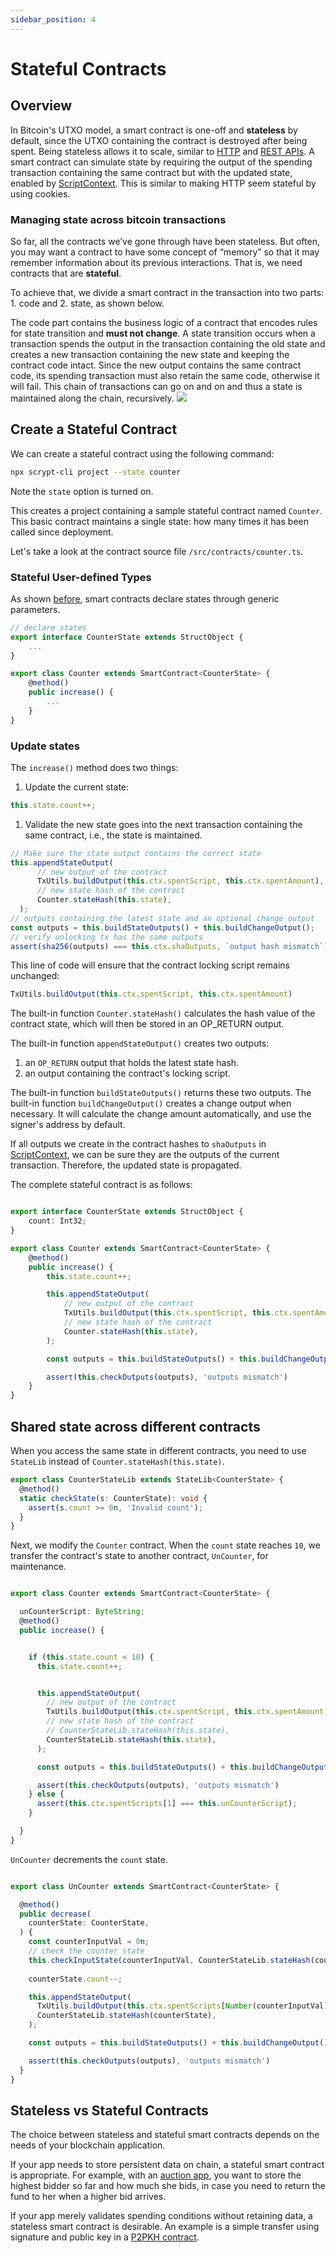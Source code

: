 ```yaml
---
sidebar_position: 4
---
```


# Stateful Contracts

## Overview

In Bitcoin's UTXO model, a smart contract is one-off and **stateless** by default, since the UTXO containing the contract is destroyed after being spent. Being stateless allows it to scale, similar to [HTTP](https://stackoverflow.com/questions/5836881/stateless-protocol-and-stateful-protocol) and [REST APIs](https://www.geeksforgeeks.org/restful-statelessness/).
A smart contract can simulate state by requiring
the output of the spending transaction containing the same contract but with the updated state, enabled by [ScriptContext](scriptcontext.md).
This is similar to making HTTP seem stateful by using cookies.

### Managing state across bitcoin transactions

So far, all the contracts we’ve gone through have been stateless. But often, you may want a contract to have some concept of “memory” so that it may remember information about its previous interactions. That is, we need contracts that are **stateful**.

To achieve that, we divide a smart contract in the transaction into two parts: 1. code and 2. state, as shown below.

The code part contains the business logic of a contract that encodes rules for state transition and **must not change**.
A state transition occurs when a transaction spends the output in the transaction containing the old state and creates a new transaction containing the new state and keeping the contract code intact.
Since the new output contains the same contract code, its spending transaction must also retain the same code, otherwise it will fail. This chain of transactions can go on and on and thus a state is maintained along the chain, recursively.
![](../../static/img/state-btc.png)

## Create a Stateful Contract

We can create a stateful contract using the following command:

```sh
npx scrypt-cli project --state counter
```

Note the `state` option is turned on.

This creates a project containing a sample stateful contract named `Counter`. This basic contract maintains a single state: how many times it has been called since deployment.

Let's take a look at the contract source file `/src/contracts/counter.ts`.

### Stateful User-defined Types

As shown [before](basics#state), smart contracts declare states through generic parameters.

```ts
// declare states
export interface CounterState extends StructObject {
    ...
}

export class Counter extends SmartContract<CounterState> {
    @method()
    public increase() {
        ...
    }
}
```

### Update states

The `increase()` method does two things:

1. Update the current state:

```ts
this.state.count++;
```

1. Validate the new state goes into the next transaction containing the same contract, i.e., the state is maintained.

```ts
// Make sure the state output contains the correct state
this.appendStateOutput(
      // new output of the contract
      TxUtils.buildOutput(this.ctx.spentScript, this.ctx.spentAmount),
      // new state hash of the contract
      Counter.stateHash(this.state),
  );
// outputs containing the latest state and an optional change output
const outputs = this.buildStateOutputs() + this.buildChangeOutput();
// verify unlocking tx has the same outputs
assert(sha256(outputs) === this.ctx.shaOutputs, `output hash mismatch`);
```

This line of code will ensure that the contract locking script remains unchanged:

```ts
TxUtils.buildOutput(this.ctx.spentScript, this.ctx.spentAmount)
```

The built-in function `Counter.stateHash()` calculates the hash value of the contract state, which will then be stored in an OP_RETURN output.

The built-in function `appendStateOutput()` creates two outputs:

1. an `OP_RETURN` output that holds the latest state hash.
2. an output containing the contract's locking script.

The built-in function `buildStateOutputs()` returns these two outputs.  The built-in function `buildChangeOutput()` creates a change output when necessary. It will calculate the change amount automatically, and use the signer's address by default.

If all outputs we create in the contract hashes to `shaOutputs` in [ScriptContext](scriptcontext.md), we can be sure they are the outputs of the current transaction. Therefore, the updated state is propagated.


The complete stateful contract is as follows:

```ts

export interface CounterState extends StructObject {
    count: Int32;
}

export class Counter extends SmartContract<CounterState> {
    @method()
    public increase() {
        this.state.count++;

        this.appendStateOutput(
            // new output of the contract
            TxUtils.buildOutput(this.ctx.spentScript, this.ctx.spentAmount),
            // new state hash of the contract
            Counter.stateHash(this.state),
        );

        const outputs = this.buildStateOutputs() + this.buildChangeOutput();

        assert(this.checkOutputs(outputs), 'outputs mismatch')
    }
}
```

## Shared state across different contracts

When you access the same state in different contracts, you need to use `StateLib` instead of `Counter.stateHash(this.state)`.

```ts
export class CounterStateLib extends StateLib<CounterState> {
  @method()
  static checkState(s: CounterState): void {
    assert(s.count >= 0n, 'Invalid count');
  }
}
```


Next, we modify the `Counter` contract. When the `count` state reaches `10`, we transfer the contract's state to another contract, `UnCounter`, for maintenance.

```ts

export class Counter extends SmartContract<CounterState> {

  unCounterScript: ByteString;
  @method()
  public increase() {


    if (this.state.count < 10) {
      this.state.count++;


      this.appendStateOutput(
        // new output of the contract
        TxUtils.buildOutput(this.ctx.spentScript, this.ctx.spentAmount),
        // new state hash of the contract
        // CounterStateLib.stateHash(this.state),
        CounterStateLib.stateHash(this.state),
      );

      const outputs = this.buildStateOutputs() + this.buildChangeOutput();

      assert(this.checkOutputs(outputs), 'outputs mismatch')
    } else {
      assert(this.ctx.spentScripts[1] === this.unCounterScript);
    }

  }
}
```

`UnCounter` decrements the `count` state.

```ts

export class UnCounter extends SmartContract<CounterState> {

  @method()
  public decrease(
    counterState: CounterState,
  ) {
    const counterInputVal = 0n;
    // check the counter state
    this.checkInputState(counterInputVal, CounterStateLib.stateHash(counterState));
    
    counterState.count--;

    this.appendStateOutput(
      TxUtils.buildOutput(this.ctx.spentScripts[Number(counterInputVal)], this.ctx.spentAmounts[Number(counterInputVal)]),
      CounterStateLib.stateHash(counterState),
    );

    const outputs = this.buildStateOutputs() + this.buildChangeOutput();

    assert(this.checkOutputs(outputs), 'outputs mismatch')
  }
}
```

## Stateless vs Stateful Contracts

The choice between stateless and stateful smart contracts depends on the needs of your blockchain application.

If your app needs to store persistent data on chain, a stateful smart contract is appropriate. For example, with an [auction app](../tutorials/auction.md), you want to store the highest bidder so far and how much she bids, in case you need to return the fund to her when a higher bid arrives.

If your app merely validates spending conditions without retaining data, a stateless smart contract is desirable. An example is a simple transfer using signature and public key in a [P2PKH contract](../how-to-deploy-and-call-a-contract/how-to-deploy-and-call-a-contract.md#method-with-signatures).
